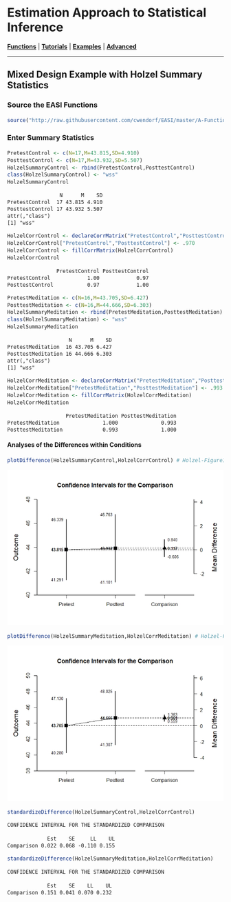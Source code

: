 # Estimation Approach to Statistical Inference

[**Functions**](../../A-Functions) | 
[**Tutorials**](../../B-Tutorials) | 
[**Examples**](../../C-Examples) | 
[**Advanced**](../../D-Advanced)

---

## Mixed Design Example with Holzel Summary Statistics

### Source the EASI Functions

```r
source("http://raw.githubusercontent.com/cwendorf/EASI/master/A-Functions/EASI-Functions.R")
```

### Enter Summary Statistics

```r
PretestControl <- c(N=17,M=43.815,SD=4.910)
PosttestControl <- c(N=17,M=43.932,SD=5.507)
HolzelSummaryControl <- rbind(PretestControl,PosttestControl)
class(HolzelSummaryControl) <- "wss"
HolzelSummaryControl
```
```
                 N      M    SD
PretestControl  17 43.815 4.910
PosttestControl 17 43.932 5.507
attr(,"class")
[1] "wss"
```
```r
HolzelCorrControl <- declareCorrMatrix("PretestControl","PosttestControl")
HolzelCorrControl["PretestControl","PosttestControl"] <- .970
HolzelCorrControl <- fillCorrMatrix(HolzelCorrControl)
HolzelCorrControl
```
```
                PretestControl PosttestControl
PretestControl            1.00            0.97
PosttestControl           0.97            1.00
```
```r
PretestMeditation <- c(N=16,M=43.705,SD=6.427)
PosttestMeditation <- c(N=16,M=44.666,SD=6.303)
HolzelSummaryMeditation <- rbind(PretestMeditation,PosttestMeditation)
class(HolzelSummaryMeditation) <- "wss"
HolzelSummaryMeditation
```
```
                    N      M    SD
PretestMeditation  16 43.705 6.427
PosttestMeditation 16 44.666 6.303
attr(,"class")
[1] "wss"
```
```r
HolzelCorrMeditation <- declareCorrMatrix("PretestMeditation","PosttestMeditation")
HolzelCorrMeditation["PretestMeditation","PosttestMeditation"] <- .993
HolzelCorrMeditation <- fillCorrMatrix(HolzelCorrMeditation)
HolzelCorrMeditation
```
```
                   PretestMeditation PosttestMeditation
PretestMeditation              1.000              0.993
PosttestMeditation             0.993              1.000
```

#### Analyses of the Differences within Conditions

```r
plotDifference(HolzelSummaryControl,HolzelCorrControl) # Holzel-Figure1.jpeg
```
<kbd><img src="Holzel-Figure1.jpeg"></kbd>
```r
plotDifference(HolzelSummaryMeditation,HolzelCorrMeditation) # Holzel-Figure2.jpeg
```
<kbd><img src="Holzel-Figure2.jpeg"></kbd>
```r
standardizeDifference(HolzelSummaryControl,HolzelCorrControl)
```
```
CONFIDENCE INTERVAL FOR THE STANDARDIZED COMPARISON

             Est    SE     LL    UL
Comparison 0.022 0.068 -0.110 0.155
```
```r
standardizeDifference(HolzelSummaryMeditation,HolzelCorrMeditation)
```
```
CONFIDENCE INTERVAL FOR THE STANDARDIZED COMPARISON

             Est    SE    LL    UL
Comparison 0.151 0.041 0.070 0.232
```
